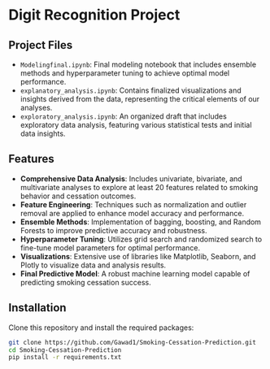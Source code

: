 # Digit Recognition Project

## Project Files
- `Modelingfinal.ipynb`: Final modeling notebook that includes ensemble methods and hyperparameter tuning to achieve optimal model performance.
- `explanatory_analysis.ipynb`: Contains finalized visualizations and insights derived from the data, representing the critical elements of our analyses.
- `exploratory_analysis.ipynb`: An organized draft that includes exploratory data analysis, featuring various statistical tests and initial data insights.

## Features
- **Comprehensive Data Analysis**: Includes univariate, bivariate, and multivariate analyses to explore at least 20 features related to smoking behavior and cessation outcomes.
- **Feature Engineering**: Techniques such as normalization and outlier removal are applied to enhance model accuracy and performance.
- **Ensemble Methods**: Implementation of bagging, boosting, and Random Forests to improve predictive accuracy and robustness.
- **Hyperparameter Tuning**: Utilizes grid search and randomized search to fine-tune model parameters for optimal performance.
- **Visualizations**: Extensive use of libraries like Matplotlib, Seaborn, and Plotly to visualize data and analysis results.
- **Final Predictive Model**: A robust machine learning model capable of predicting smoking cessation success.

## Installation
Clone this repository and install the required packages:
```bash
git clone https://github.com/Gawad1/Smoking-Cessation-Prediction.git
cd Smoking-Cessation-Prediction
pip install -r requirements.txt
